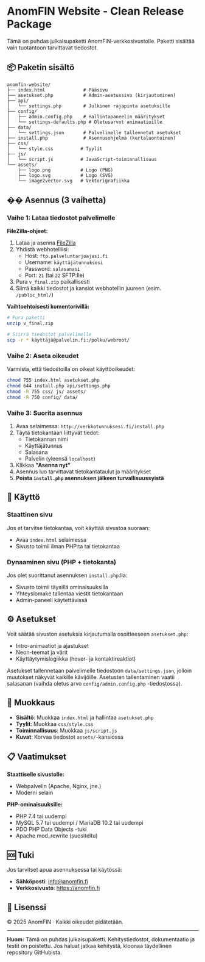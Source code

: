 # AnomFIN Website - Clean Release Package

Tämä on puhdas julkaisupaketti AnomFIN-verkkosivustolle. Paketti sisältää vain tuotantoon tarvittavat tiedostot.

## 📦 Paketin sisältö

```
anomfin-website/
├── index.html              # Pääsivu
├── asetukset.php           # Admin-asetussivu (kirjautuminen)
├── api/
│   └── settings.php        # Julkinen rajapinta asetuksille
├── config/
│   ├── admin.config.php    # Hallintapaneelin määritykset
│   └── settings-defaults.php # Oletusarvot animaatioille
├── data/
│   └── settings.json       # Palvelimelle tallennetut asetukset
├── install.php             # Asennusohjelma (kertaluontoinen)
├── css/
│   └── style.css          # Tyylit
├── js/
│   └── script.js          # JavaScript-toiminnallisuus
└── assets/
    ├── logo.png           # Logo (PNG)
    ├── logo.svg           # Logo (SVG)
    └── image2vector.svg   # Vektorigrafiikka
```

## �� Asennus (3 vaihetta)

### Vaihe 1: Lataa tiedostot palvelimelle

**FileZilla-ohjeet:**

1. Lataa ja asenna [FileZilla](https://filezilla-project.org/)
2. Yhdistä webhotelliisi:
   - Host: `ftp.palveluntarjoajasi.fi`
   - Username: `käyttäjätunnuksesi`
   - Password: `salasanasi`
   - Port: `21` (tai `22` SFTP:lle)
3. Pura `v_final.zip` paikallisesti
4. Siirrä kaikki tiedostot ja kansiot webhotellin juureen (esim. `/public_html/`)

**Vaihtoehtoisesti komentorivillä:**

```bash
# Pura paketti
unzip v_final.zip

# Siirrä tiedostot palvelimelle
scp -r * käyttäjä@palvelin.fi:/polku/webroot/
```

### Vaihe 2: Aseta oikeudet

Varmista, että tiedostoilla on oikeat käyttöoikeudet:

```bash
chmod 755 index.html asetukset.php
chmod 644 install.php api/settings.php
chmod -R 755 css/ js/ assets/
chmod -R 750 config/ data/
```

### Vaihe 3: Suorita asennus

1. Avaa selaimessa: `http://verkkotunnuksesi.fi/install.php`
2. Täytä tietokantaan liittyvät tiedot:
   - Tietokannan nimi
   - Käyttäjätunnus
   - Salasana
   - Palvelin (yleensä `localhost`)
3. Klikkaa **"Asenna nyt"**
4. Asennus luo tarvittavat tietokantataulut ja määritykset
5. **Poista `install.php` asennuksen jälkeen turvallisuussyistä**

## 🎨 Käyttö

### Staattinen sivu

Jos et tarvitse tietokantaa, voit käyttää sivustoa suoraan:
- Avaa `index.html` selaimessa
- Sivusto toimii ilman PHP:ta tai tietokantaa

### Dynaaminen sivu (PHP + tietokanta)

Jos olet suorittanut asennuksen `install.php`:lla:
- Sivusto toimii täysillä ominaisuuksilla
- Yhteyslomake tallentaa viestit tietokantaan
- Admin-paneeli käytettävissä

## ⚙️ Asetukset

Voit säätää sivuston asetuksia kirjautumalla osoitteeseen `asetukset.php`:
- Intro-animaatiot ja ajastukset
- Neon-teemat ja värit
- Käyttäytymislogiikka (hover- ja kontaktireaktiot)

Asetukset tallennetaan palvelimelle tiedostoon `data/settings.json`, jolloin muutokset näkyvät kaikille kävijöille. Asetusten tallentaminen vaatii salasanan (vaihda oletus arvo `config/admin.config.php` -tiedostossa).

## 🔧 Muokkaus

- **Sisältö**: Muokkaa `index.html` ja hallintaa `asetukset.php`
- **Tyylit**: Muokkaa `css/style.css`
- **Toiminnallisuus**: Muokkaa `js/script.js`
- **Kuvat**: Korvaa tiedostot `assets/`-kansiossa

## 📋 Vaatimukset

**Staattiselle sivustolle:**
- Webpalvelin (Apache, Nginx, jne.)
- Moderni selain

**PHP-ominaisuuksille:**
- PHP 7.4 tai uudempi
- MySQL 5.7 tai uudempi / MariaDB 10.2 tai uudempi
- PDO PHP Data Objects -tuki
- Apache mod_rewrite (suositeltu)

## 🆘 Tuki

Jos tarvitset apua asennuksessa tai käytössä:
- **Sähköposti**: info@anomfin.fi
- **Verkkosivusto**: https://anomfin.fi

## 📄 Lisenssi

© 2025 AnomFIN · Kaikki oikeudet pidätetään.

---

**Huom:** Tämä on puhdas julkaisupaketti. Kehitystiedostot, dokumentaatio ja testit on poistettu.
Jos haluat jatkaa kehitystä, kloonaa täydellinen repository GitHubista.
